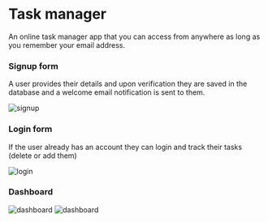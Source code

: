 # Task manager
An online task manager app that you can access from anywhere as long as you remember your email address.

### Signup form
A user provides their details and upon verification they are saved in the database and a welcome email notification is sent to them.

![signup](https://user-images.githubusercontent.com/72663882/181628729-3c128178-e350-4033-8f4c-a61c6980e88f.png)

### Login form
If the user already has an account they can login and track their tasks (delete or add them)

![login](https://user-images.githubusercontent.com/72663882/181627696-15f6076c-7ab6-4f59-82a7-2b54df63b1e3.png)

### Dashboard
![dashboard](https://user-images.githubusercontent.com/72663882/181628312-813d71d1-de54-4bb3-813d-7a6df968e3df.png)
![dashboard](https://user-images.githubusercontent.com/72663882/181628910-d88117b6-70b8-4795-9bd9-5ce194095fee.png)

